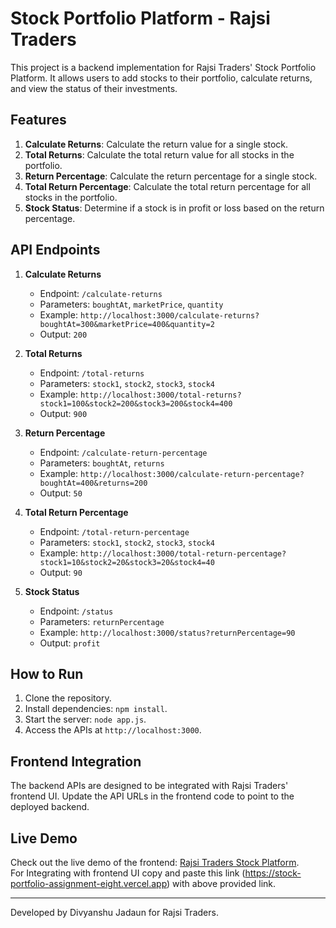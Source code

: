 # Stock Portfolio Platform - Rajsi Traders

This project is a backend implementation for Rajsi Traders' Stock Portfolio Platform. It allows users to add stocks to their portfolio, calculate returns, and view the status of their investments.

## Features

1. **Calculate Returns**: Calculate the return value for a single stock.
2. **Total Returns**: Calculate the total return value for all stocks in the portfolio.
3. **Return Percentage**: Calculate the return percentage for a single stock.
4. **Total Return Percentage**: Calculate the total return percentage for all stocks in the portfolio.
5. **Stock Status**: Determine if a stock is in profit or loss based on the return percentage.

## API Endpoints

1. **Calculate Returns**
   - Endpoint: `/calculate-returns`
   - Parameters: `boughtAt`, `marketPrice`, `quantity`
   - Example: `http://localhost:3000/calculate-returns?boughtAt=300&marketPrice=400&quantity=2`
   - Output: `200`

2. **Total Returns**
   - Endpoint: `/total-returns`
   - Parameters: `stock1`, `stock2`, `stock3`, `stock4`
   - Example: `http://localhost:3000/total-returns?stock1=100&stock2=200&stock3=200&stock4=400`
   - Output: `900`

3. **Return Percentage**
   - Endpoint: `/calculate-return-percentage`
   - Parameters: `boughtAt`, `returns`
   - Example: `http://localhost:3000/calculate-return-percentage?boughtAt=400&returns=200`
   - Output: `50`

4. **Total Return Percentage**
   - Endpoint: `/total-return-percentage`
   - Parameters: `stock1`, `stock2`, `stock3`, `stock4`
   - Example: `http://localhost:3000/total-return-percentage?stock1=10&stock2=20&stock3=20&stock4=40`
   - Output: `90`

5. **Stock Status**
   - Endpoint: `/status`
   - Parameters: `returnPercentage`
   - Example: `http://localhost:3000/status?returnPercentage=90`
   - Output: `profit`

## How to Run

1. Clone the repository.
2. Install dependencies: `npm install`.
3. Start the server: `node app.js`.
4. Access the APIs at `http://localhost:3000`.

## Frontend Integration

The backend APIs are designed to be integrated with Rajsi Traders' frontend UI. Update the API URLs in the frontend code to point to the deployed backend.

## Live Demo

Check out the live demo of the frontend: [Rajsi Traders Stock Platform](https://bd1-stocks.vercel.app/).<br/>
For Integrating with frontend UI copy and paste this link (https://stock-portfolio-assignment-eight.vercel.app) with above provided link.

---

Developed by Divyanshu Jadaun for Rajsi Traders.
